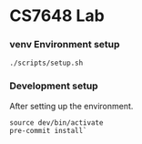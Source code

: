 # CS7648 Lab

### venv Environment setup

```
./scripts/setup.sh
```

### Development setup
After setting up the environment.

```
source dev/bin/activate
pre-commit install`
```

